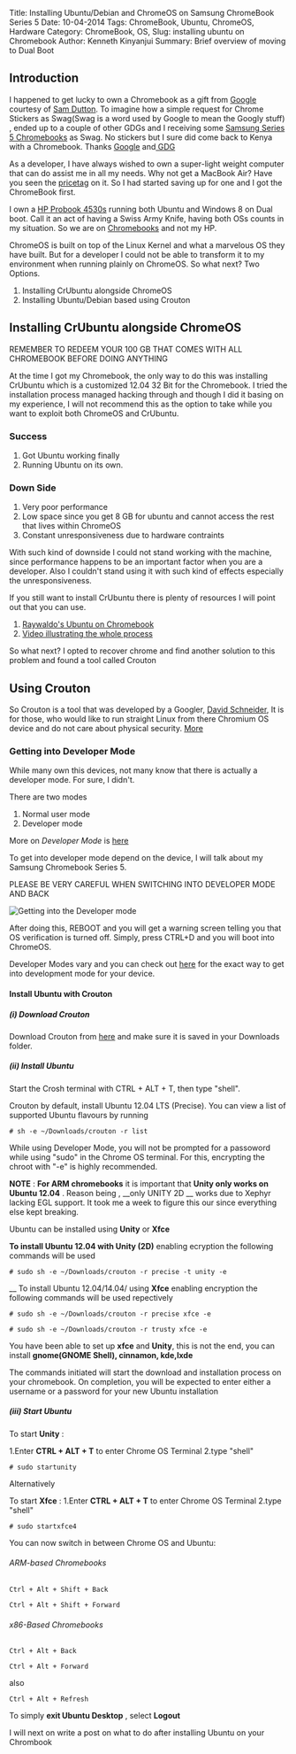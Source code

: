 Title: Installing  Ubuntu/Debian and ChromeOS on Samsung ChromeBook Series 5
Date: 10-04-2014
Tags: ChromeBook, Ubuntu, ChromeOS, Hardware
Category: ChromeBook, OS, 
Slug: installing ubuntu on Chromebook
Author: Kenneth Kinyanjui
Summary: Brief overview of moving to Dual Boot

## Introduction

I happened to get lucky to own a Chromebook as a gift from [Google](http://google.com) courtesy of  [Sam Dutton](http://www.samdutton.com/). To
imagine how a simple request for Chrome Stickers as Swag(Swag is a word used by Google to mean the Googly stuff) , ended up to a couple of other GDGs and I receiving 
some [Samsung Series 5 Chromebooks](http://www.amazon.com/Samsung-Series-12-1-Inch-Chromebook-Silver/dp/B004Z6NU70) as Swag.  No stickers but I sure did come back to Kenya with a Chromebook.  Thanks [Google](http://www.google.com) and[ GDG](http://developers.google.com/groups)

As a developer, I have always wished to own a super-light weight computer that can do assist me in all my needs. Why not get a MacBook Air? Have
you seen the [pricetag](http://www.apple.com/macbook-air/) on it. So I had started saving up for one and I got the ChromeBook first.

I own a [HP Probook 4530s](http://h20566.www2.hp.com/portal/site/hpsc/public/psi/manualsResults/?lang=en&cc=us&sp4ts.oid=5060880) running both Ubuntu and Windows 8 on Dual boot. Call it an act of having a Swiss Army Knife, having both OSs counts in my situation. So we are on [Chromebooks](http://www.samsung.com/us/computer/chrome-os-devices/XE503C32-K01US) and not my HP. 

ChromeOS is built on top of the Linux Kernel and what a marvelous OS they have built. But for  a developer I could not be able to transform it to my environment when running plainly on ChromeOS. So what next? Two Options. 

 1. Installing CrUbuntu alongside ChromeOS
 2. Installing Ubuntu/Debian based using Crouton

## Installing CrUbuntu alongside ChromeOS

REMEMBER TO REDEEM YOUR 100 GB THAT COMES WITH ALL CHROMEBOOK BEFORE DOING ANYTHING

At the time I got my Chromebook, the only way to do this was installing CrUbuntu which is a customized 12.04 32 Bit for the 
Chromebook. I tried the installation process managed hacking through and though I did it basing on my experience, I will not 
recommend this as the option to take while you want to exploit both ChromeOS and CrUbuntu.

### Success

1. Got Ubuntu working finally
2. Running Ubuntu on its own.

### Down Side

1. Very poor performance
2. Low space since you get 8 GB for ubuntu and cannot access the rest that lives within ChromeOS
3. Constant unresponsiveness due to hardware contraints


With such kind of downside I could not stand working with the machine, since performance happens to be an
important factor when you are a developer. Also I couldn't stand using it with such kind of effects 
especially the unresponsiveness.


If you still want to install CrUbuntu there is plenty of resources I will point out that you can use.

1. [Raywaldo's Ubuntu on Chromebook](http://raywaldo.com/2013/01/howto-ubuntu-on-chromebook/)
2. [Video illustrating the whole process](https://www.youtube.com/watch?v=9I_efUuizFk)

So what next? I opted to recover chrome and find another solution to this problem and found a tool called Crouton

## Using Crouton

So Crouton is a tool that was developed by a Googler, [David Schneider](https://github.com/dnschneid), It is for those,
who would like to run straight Linux from there Chromium OS device and do not care about physical security.
[More](https://github.com/dnschneid/crouton)

### Getting into Developer Mode

While many own this devices, not many know that there is actually a developer mode. For sure, I didn't.

There are two modes 

1. Normal user mode
2. Developer mode

More on *Developer Mode* is [here](http://www.chromium.org/chromium-os/chromiumos-design-docs/developer-mode)

To get into developer mode depend on the device, I will talk about my Samsung Chromebook Series 5. 

PLEASE BE VERY CAREFUL WHEN SWITCHING INTO DEVELOPER MODE AND BACK

![Getting into the Developer mode](/images/developermode.jpg)

After doing this, REBOOT and you will get a warning screen telling you that OS verification is turned off.
Simply, press CTRL+D and you will boot into ChromeOS.

Developer Modes vary and you can check out [here](http://www.chromium.org/chromium-os/developer-information-for-chrome-os-devices)
for the exact way to get into development mode for your device.

####  Install Ubuntu with Crouton

##### (i) Download Crouton

Download Crouton from [here](http://goo.gl/fd3zc) and make sure it is saved in your Downloads folder.

##### (ii) Install Ubuntu

Start the Crosh terminal with CTRL + ALT + T, then type "shell".

Crouton by default, install Ubuntu 12.04 LTS (Precise). You can view a list of supported
Ubuntu flavours by running

```
# sh -e ~/Downloads/crouton -r list
```

While using Developer Mode, you will not be prompted for a passoword while using "sudo" in the Chrome OS terminal. For this, encrypting the chroot with "-e" is highly recommended.


__NOTE__ :
__For ARM chromebooks__ it is important that __Unity only works on Ubuntu 12.04__ . Reason being , __only UNITY 2D __ works
due to Xephyr lacking EGL support. It took me a week to figure this our since everything else kept breaking.



Ubuntu can be installed using __Unity__ or __Xfce__  

__To install Ubuntu 12.04 with Unity (2D)__ enabling ecryption the following commands will be used 

```
# sudo sh -e ~/Downloads/crouton -r precise -t unity -e
```

__ To install Ubuntu 12.04/14.04/ using __Xfce__ enabling encryption the following commands will be used repectively

```
# sudo sh -e ~/Downloads/crouton -r precise xfce -e
```

```
# sudo sh -e ~/Downloads/crouton -r trusty xfce -e
```

You have been able to set up __xfce__ and __Unity__, this is not the end, you can install __gnome(GNOME Shell), cinnamon, kde,lxde__

The commands initiated will start the download and installation process on your chromebook. On completion, you will be 
expected to enter either a username or a password for your new Ubuntu installation

##### (iii) Start Ubuntu

To start __Unity__ :

1.Enter **CTRL + ALT + T**  to enter Chrome OS Terminal
2.type "shell"

```
# sudo startunity
```

Alternatively 

To start __Xfce__ :
1.Enter **CTRL + ALT + T**  to enter Chrome OS Terminal
2.type "shell"

```
# sudo startxfce4
```

You can now switch in between Chrome OS and Ubuntu:

###### ARM-based Chromebooks
```
Ctrl + Alt + Shift + Back
```
```
Ctrl + Alt + Shift + Forward
```

###### x86-Based Chromebooks
```
Ctrl + Alt + Back
```
```
Ctrl + Alt + Forward
```

also
```
Ctrl + Alt + Refresh 
```

To simply __exit Ubuntu Desktop__ , select __Logout__

I will next on write a post on what to do after installing Ubuntu on your Chrombook